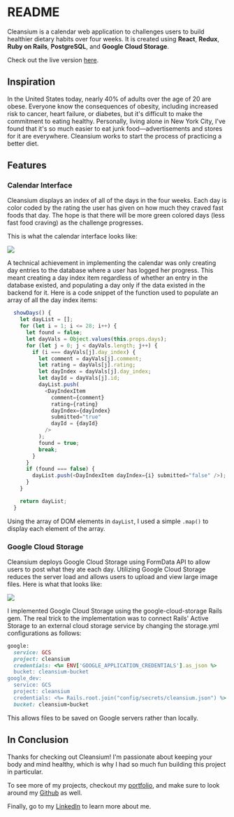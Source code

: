# README

Cleansium is a calendar web application to challenges users to build healthier dietary habits over four weeks. It is created using **React**, **Redux**, **Ruby on Rails**, **PostgreSQL**, and **Google Cloud Storage**.

Check out the live version [here](https://cleansium.herokuapp.com/).

## Inspiration

In the United States today, nearly 40% of adults over the age of 20 are obese. Everyone know the consequences of obesity, including increased risk to cancer, heart failure, or diabetes, but it's difficult to make the commitment to eating healthy. Personally, living alone in New York City, I've found that it's so much easier to eat junk food—advertisements and stores for it are everywhere. Cleansium works to start the process of practicing a better diet.

## Features

### Calendar Interface

Cleansium displays an index of all of the days in the four weeks. Each day is color coded by the rating the user has given on how much they craved fast foods that day. The hope is that there will be more green colored days (less fast food craving) as the challenge progresses.

This is what the calendar interface looks like:

![](days_index_demo.gif)

A technical achievement in implementing the calendar was only creating day entries to the database where a user has logged her progress. This meant creating a day index item regardless of whether an entry in the database existed, and populating a day only if the data existed in the backend for it. Here is a code snippet of the function used to populate an array of all the day index items:

```JavaScript 
  showDays() {
    let dayList = [];
    for (let i = 1; i <= 28; i++) {
      let found = false;
      let dayVals = Object.values(this.props.days);
      for (let j = 0; j < dayVals.length; j++) {
        if (i === dayVals[j].day_index) {
          let comment = dayVals[j].comment;
          let rating = dayVals[j].rating;
          let dayIndex = dayVals[j].day_index;
          let dayId = dayVals[j].id;
          dayList.push(
            <DayIndexItem
              comment={comment}
              rating={rating}
              dayIndex={dayIndex}
              submitted="true"
              dayId = {dayId}
            />
          );
          found = true;
          break;
        }
      }
      if (found === false) {
        dayList.push(<DayIndexItem dayIndex={i} submitted="false" />);
      }
    }

    return dayList;
  }
```

Using the array of DOM elements in `dayList`, I used a simple `.map()` to display each element of the array.

### Google Cloud Storage

Cleansium deploys Google Cloud Storage using FormData API to allow users to post what they ate each day. Utilizing Google Cloud Storage reduces the server load and allows users to upload and view large image files. Here is what that looks like:

![](photo_upload_demo.gif)

I implemented Google Cloud Storage using the google-cloud-storage Rails gem. The real trick to the implementation was to connect Rails' Active Storage to an external cloud storage service by changing the storage.yml configurations as follows:

```Ruby
google:
  service: GCS
  project: cleansium
  credentials: <%= ENV['GOOGLE_APPLICATION_CREDENTIALS'].as_json %>
  bucket: cleansium-bucket
google_dev:
  service: GCS
  project: cleansium
  credentials: <%= Rails.root.join("config/secrets/cleansium.json") %>
  bucket: cleansium-bucket
```

This allows files to be saved on Google servers rather than locally.

## In Conclusion

Thanks for checking out Cleansium! I'm passionate about keeping your body and mind healthy, which is why I had so much fun building this project in particular.

To see more of my projects, checkout my [portfolio](https://jc4883.github.io/), and make sure to look around my [Github](https://github.com/jc4883) as well.

Finally, go to my [LinkedIn](https://www.linkedin.com/in/peterchoi24/) to learn more about me.
    
